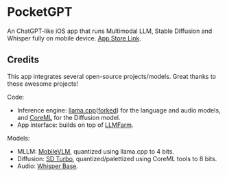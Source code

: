 # PocketGPT

An ChatGPT-like iOS app that runs Multimodal LLM, Stable Diffusion and Whisper fully on mobile device. [App Store Link](https://apps.apple.com/us/app/pocketgpt-private-ai/id6479569299).

## Credits
This app integrates several open-source projects/models. Great thanks to these awesome projects!

Code:
- Inference engine: [llama.cpp](https://github.com/ggerganov/llama.cpp)([forked](https://github.com/yyyoungman/llamaforked)) for the language and audio models, and [CoreML](https://github.com/apple/ml-stable-diffusion) for the Diffusion model.
- App interface: builds on top of [LLMFarm](https://github.com/guinmoon/LLMFarm).

Models:
- MLLM: [MobileVLM](https://github.com/Meituan-AutoML/MobileVLM), quantized using llama.cpp to 4 bits.
- Diffusion: [SD Turbo](https://huggingface.co/stabilityai/sd-turbo), quantized/palettized using CoreML tools to 8 bits.
- Audio: [Whisper Base](https://github.com/openai/whisper).
